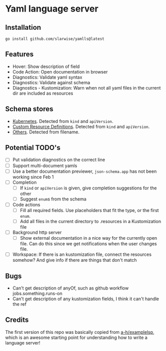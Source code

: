 # Yaml language server

## Installation

```
go install github.com/slarwise/yamlls@latest
```

## Features

- Hover: Show description of field
- Code Action: Open documentation in browser
- Diagnostics: Validate yaml syntax
- Diagnostics: Validate against schema
- Diagnostics - Kustomization: Warn when not all yaml files in the current dir
  are included as resources

## Schema stores

- [Kubernetes](github.com/yannh/kubernetes-json-schema). Detected from `kind`
  and `apiVersion`.
- [Custom Resource Definitions](github.com/datreeio/CRDs-catalog). Detected from
  `kind` and `apiVersion`.
- [Others](json.schemastore.org). Detected from filename.

## Potential TODO's

- [ ] Put validation diagnostics on the correct line
- [ ] Support multi-document yamls
- [ ] Use a better documentation previewer, `json-schema.app` has not been
      working since Feb 1
- [ ] Completion
  - [ ] If `kind` or `apiVersion` is given, give completion suggestions for the
        other
  - [ ] Suggest `enum`s from the schema
- [ ] Code actions
  - [ ] Fill all required fields. Use placeholders that fit the type, or the
        first `enum`.
  - [ ] Add all files in the current directory to .resources in a Kustomization
        file
- [ ] Background http server
  - [ ] Show external documentation in a nice way for the currently open file.
        Can do this since we get notifications when the user changes file.
- [ ] Workspace: If there is an kustomization file, connect the resources
      somehow? And give info if there are things that don't match

## Bugs

- Can't get description of anyOf, such as github workflow jobs.something.runs-on
- Can't get description of any kustomization fields, I think it can't handle the
  ref

## Credits

The first version of this repo was basically copied from
[a-h/examplelsp](https://github.com/a-h/examplelsp), which is an awesome
starting point for understanding how to write a language server!
